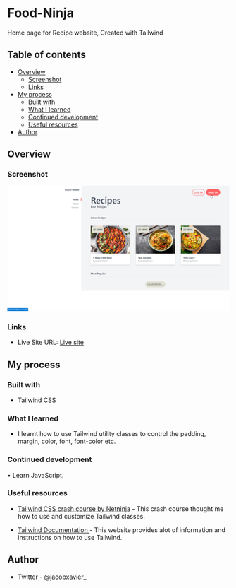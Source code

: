 # Food-Ninja
Home page for Recipe website, Created with Tailwind



## Table of contents

- [Overview](#overview)
  - [Screenshot](#screenshot)
  - [Links](#links)
- [My process](#my-process)
  - [Built with](#built-with)
  - [What I learned](#what-i-learned)
  - [Continued development](#continued-development)
  - [Useful resources](#useful-resources)
- [Author](#author)



## Overview

### Screenshot

![](images/screenshot.png)


### Links

- Live Site URL: [Live site](https://jacbfrancis.github.io/Food-Ninja/)

## My process

### Built with

- Tailwind CSS


### What I learned

- I learnt how to use Tailwind utility classes to control the padding, margin, color, font, font-color etc.


### Continued development

• Learn JavaScript.

### Useful resources


- [Tailwind CSS crash course by Netninja](https://m.youtube.com/playlist?list=PL4cUxeGkcC9gpXORlEHjc5bgnIi5HEGhw) - This crash course thought me how to use and customize Tailwind classes.

- [Tailwind Documentation ](https://tailwindcss.com) - This website provides alot of information and instructions on how to use Tailwind.


## Author

- Twitter - [@jacobxavier_](https://twitter.com/jacobxavier_?t=YdJHQngdQYJVbC7mWspqDg&s=08)

